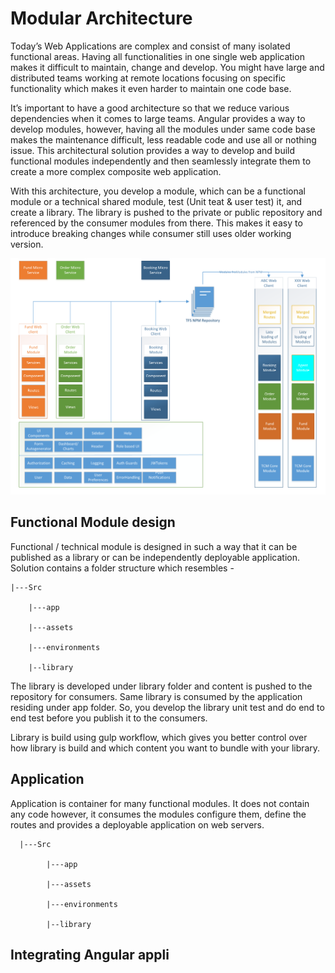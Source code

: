 # Modular Architecture

Today’s Web Applications are complex and consist of many isolated functional areas. Having all functionalities in one single web application makes it difficult to maintain, change and develop. You might have large and distributed teams working at remote locations focusing on specific functionality which makes it even harder to maintain one code base.

It’s important to have a good architecture so that we reduce various dependencies when it comes to large teams. Angular provides a way to develop modules, however, having all the modules under same code base makes the maintenance difficult, less readable code and use all or nothing issue.
This architectural solution provides a way to develop and build functional modules independently and then seamlessly integrate them to create a more complex composite web application.

With this architecture, you develop a module, which can be a functional module or a technical shared module, test (Unit teat & user test) it, and create a library. The library is pushed to the private or public repository and referenced by the consumer modules from there. This makes it easy to introduce breaking changes while consumer still uses older working version. 

![Screenshot](modules.png)

## Functional Module design
Functional / technical module is designed in such a way that it can be published as a library or can be independently deployable application.
Solution contains a folder structure which resembles - 


    |---Src

        |---app

        |---assets

        |---environments

        |--library


The library is developed under library folder and content is pushed to the repository for consumers. Same library is consumed by the application residing under app folder. So, you develop the library unit test and do end to end test before you publish it to the consumers.

Library is build using gulp workflow, which gives you better control over how library is build and which content you want to bundle with your library.

## Application
Application is container for many functional modules. It does not contain any code however, it consumes the modules configure them, define the routes and provides a deployable application on web servers.


      |---Src

            |---app

            |---assets

            |---environments

            |--library

  
## Integrating Angular appli


 




